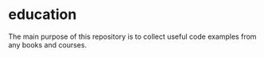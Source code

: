 # education
The main purpose of this repository is to collect useful code examples from any books and courses.
